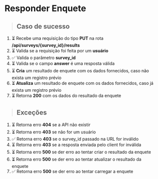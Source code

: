 # Responder Enquete

> ## Caso de sucesso

1. ⏳ Recebe uma requisição do tipo **PUT** na rota **/api/surveys/{survey_id}/results**
2. ⏳ Valida se a requisição foi feita por um **usuário**
3. ✅ Valida o parâmetro **survey_id**
4. ⏳ Valida se o campo **answer** é uma resposta válida
5. ⏳ **Cria** um resultado de enquete com os dados fornecidos, caso não exista um registro prévio
6. ⏳ **Atualiza** um resultado de enquete com os dados fornecidos, caso já exista um registro prévio
7. ⏳ Retorna **200** com os dados do resultado da enquete

> ## Exceções

1. ⏳ Retorna erro **404** se a API não existir
2. ⏳ Retorna erro **403** se não for um usuário
3. ✅ Retorna erro **403** se o survey_id passado na URL for inválido
4. ⏳ Retorna erro **403** se a resposta enviada pelo client for inválida
5. ⏳ Retorna erro **500** se der erro ao tentar criar o resultado da enquete
6. ⏳ Retorna erro **500** se der erro ao tentar atualizar o resultado da enquete
7. ✅ Retorna erro **500** se der erro ao tentar carregar a enquete